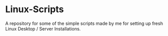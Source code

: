 # Linux-Scripts
A repository for some of the simple scripts made by me for setting up fresh Linux Desktop / Server Installations.
